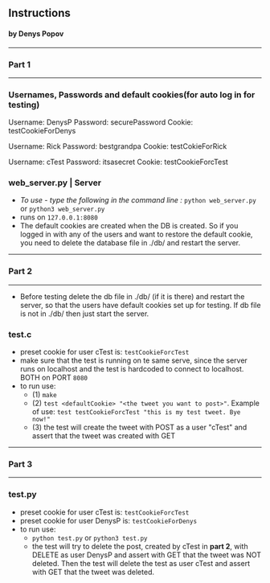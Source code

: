 ## **Instructions**
#### **by Denys Popov**
---
### Part 1
---
### Usernames, Passwords and default cookies(for auto log in for testing)

Username: DenysP 
Password: securePassword
Cookie: testCookieForDenys

Username: Rick
Password: bestgrandpa
Cookie: testCokieForRick

Username: cTest
Password: itsasecret
Cookie: testCookieForcTest

### **web_server.py | Server**
- *To use - type the following in the command line :* `python web_server.py` or `python3 web_server.py`
- runs on `127.0.0.1:8080`
- The default cookies are created when the DB is created. So if you logged in with any of the users and want to restore the default cookie, you need to delete the database file in ./db/ and restart the server.

---
### Part 2 
---
- Before testing delete the db file in ./db/ (if it is there) and restart the server, so that the users have default cookies set up for testing. If db file is not in ./db/ then just start the server.


### **test.c**
- preset cookie for user cTest is: `testCookieForcTest`
- make sure that the test is running on te same serve, since the server runs on localhost and the test is hardcoded to connect to localhost. BOTH on PORT `8080`
- to run use:
  - (1) `make`
  - (2) `test <defaultCookie> "<the tweet you want to post>"`. Example of use: `test testCookieForcTest "this is my test tweet. Bye now!"`
  - (3) the test will create the tweet with POST as a user "cTest" and assert that the tweet was created with GET

---
### Part 3
---
### **test.py**
- preset cookie for user cTest is: `testCookieForcTest`
- preset cookie for user DenysP is: `testCookieForDenys`
- to run use:
  - `python test.py` or `python3 test.py`
  - the test will try to delete the post, created by cTest in **part 2**, with DELETE as user DenysP and assert with GET that the tweet was NOT deleted. Then the test will delete the test as user cTest and assert with GET that the tweet was deleted.